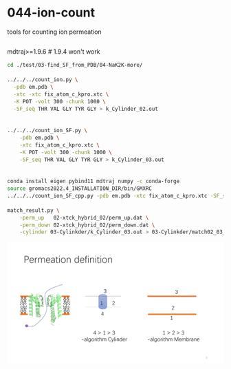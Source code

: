 # 044-ion-count
tools for counting ion permeation

## 
mdtraj>=1.9.6 # 1.9.4 won't work
```bash
cd ./test/03-find_SF_from_PDB/04-NaK2K-more/

../../../count_ion.py \
  -pdb em.pdb \
  -xtc -xtc fix_atom_c_kpro.xtc \
  -K POT -volt 300 -chunk 1000 \
  -SF_seq THR VAL GLY TYR GLY > k_Cylinder_02.out
  

../../../count_ion_SF.py \
    -pdb em.pdb \
    -xtc fix_atom_c_kpro.xtc \
    -K POT -volt 300 -chunk 1000 \
    -SF_seq THR VAL GLY TYR GLY > k_Cylinder_03.out


conda install eigen pybind11 mdtraj numpy -c conda-forge
source gromacs2022.4_INSTALLATION_DIR/bin/GMXRC
../../../count_ion_SF_cpp.py -pdb em.pdb -xtc fix_atom_c_kpro.xtc -SF_seq THR VAL GLY TYR GLY -K POT > count_ion_SF_cpp/count.out

match_result.py \
    -perm_up   02-xtck_hybrid_02/perm_up.dat \
    -perm_down 02-xtck_hybrid_02/perm_down.dat \
    -cylinder 03-Cylinkder/k_Cylinder_03.out > 03-Cylinkder/match02_03_03.dat
```
![permeation](044-ion-couting.png "permeation definition")